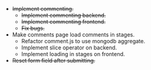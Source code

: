 * ~~Implement commenting.~~
    * ~~Implement commenting backend.~~
    * ~~Implement commenting frontend.~~
    * ~~Fix bugs.~~
* Make comments page load comments in stages.
    * Refactor comment.js to use mongodb aggregate.
    * Implement slice operator on backend.
    * Implement loading in stages on frontend.
* ~~Reset form field after submitting.~~
